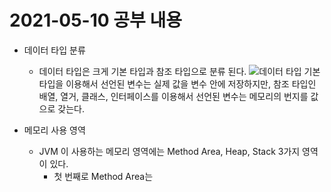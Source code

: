 # 2021-05-10 공부 내용
  
  + 데이터 타입 분류
    - 데이터 타입은 크게 기본 타입과 참조 타입으로 분류 된다.
  ![데이터 타입](https://user-images.githubusercontent.com/67888402/117817459-950c7600-b2a2-11eb-8f3b-e05d5d0c613e.PNG)
  기본 타입을 이용해서 선언된 변수는 실제 값을 변수 안에 저장하지만, 참조 타입인 배열, 열거, 클래스, 인터페이스를 이용해서 선언된 변수는 메모리의 번지를 값으로 갖는다.
  
  + 메모리 사용 영역
    - JVM 이 사용하는 메모리 영역에는 Method Area, Heap, Stack 3가지 영역이 있다.
      * 첫 번째로 Method Area는
